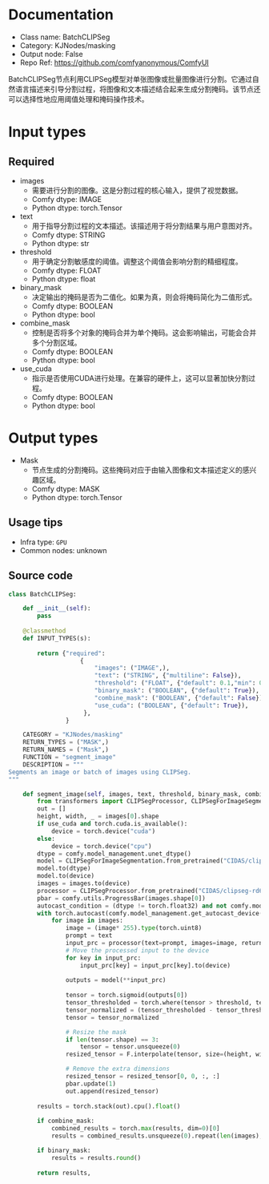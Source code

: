 
# Documentation
- Class name: BatchCLIPSeg
- Category: KJNodes/masking
- Output node: False
- Repo Ref: https://github.com/comfyanonymous/ComfyUI

BatchCLIPSeg节点利用CLIPSeg模型对单张图像或批量图像进行分割。它通过自然语言描述来引导分割过程，将图像和文本描述结合起来生成分割掩码。该节点还可以选择性地应用阈值处理和掩码操作技术。

# Input types
## Required
- images
    - 需要进行分割的图像。这是分割过程的核心输入，提供了视觉数据。
    - Comfy dtype: IMAGE
    - Python dtype: torch.Tensor
- text
    - 用于指导分割过程的文本描述。该描述用于将分割结果与用户意图对齐。
    - Comfy dtype: STRING
    - Python dtype: str
- threshold
    - 用于确定分割敏感度的阈值。调整这个阈值会影响分割的精细程度。
    - Comfy dtype: FLOAT
    - Python dtype: float
- binary_mask
    - 决定输出的掩码是否为二值化。如果为真，则会将掩码简化为二值形式。
    - Comfy dtype: BOOLEAN
    - Python dtype: bool
- combine_mask
    - 控制是否将多个对象的掩码合并为单个掩码。这会影响输出，可能会合并多个分割区域。
    - Comfy dtype: BOOLEAN
    - Python dtype: bool
- use_cuda
    - 指示是否使用CUDA进行处理。在兼容的硬件上，这可以显著加快分割过程。
    - Comfy dtype: BOOLEAN
    - Python dtype: bool

# Output types
- Mask
    - 节点生成的分割掩码。这些掩码对应于由输入图像和文本描述定义的感兴趣区域。
    - Comfy dtype: MASK
    - Python dtype: torch.Tensor


## Usage tips
- Infra type: `GPU`
- Common nodes: unknown


## Source code
```python
class BatchCLIPSeg:

    def __init__(self):
        pass
    
    @classmethod
    def INPUT_TYPES(s):
       
        return {"required":
                    {
                        "images": ("IMAGE",),
                        "text": ("STRING", {"multiline": False}),
                        "threshold": ("FLOAT", {"default": 0.1,"min": 0.0, "max": 10.0, "step": 0.001}),
                        "binary_mask": ("BOOLEAN", {"default": True}),
                        "combine_mask": ("BOOLEAN", {"default": False}),
                        "use_cuda": ("BOOLEAN", {"default": True}),
                     },
                }

    CATEGORY = "KJNodes/masking"
    RETURN_TYPES = ("MASK",)
    RETURN_NAMES = ("Mask",)
    FUNCTION = "segment_image"
    DESCRIPTION = """
Segments an image or batch of images using CLIPSeg.
"""

    def segment_image(self, images, text, threshold, binary_mask, combine_mask, use_cuda):        
        from transformers import CLIPSegProcessor, CLIPSegForImageSegmentation
        out = []
        height, width, _ = images[0].shape
        if use_cuda and torch.cuda.is_available():
            device = torch.device("cuda")
        else:
            device = torch.device("cpu")
        dtype = comfy.model_management.unet_dtype()
        model = CLIPSegForImageSegmentation.from_pretrained("CIDAS/clipseg-rd64-refined")
        model.to(dtype)
        model.to(device)
        images = images.to(device)
        processor = CLIPSegProcessor.from_pretrained("CIDAS/clipseg-rd64-refined")
        pbar = comfy.utils.ProgressBar(images.shape[0])
        autocast_condition = (dtype != torch.float32) and not comfy.model_management.is_device_mps(device)
        with torch.autocast(comfy.model_management.get_autocast_device(device), dtype=dtype) if autocast_condition else nullcontext():
            for image in images:
                image = (image* 255).type(torch.uint8)
                prompt = text
                input_prc = processor(text=prompt, images=image, return_tensors="pt")
                # Move the processed input to the device
                for key in input_prc:
                    input_prc[key] = input_prc[key].to(device)
                
                outputs = model(**input_prc)
    
                tensor = torch.sigmoid(outputs[0])
                tensor_thresholded = torch.where(tensor > threshold, tensor, torch.tensor(0, dtype=torch.float))
                tensor_normalized = (tensor_thresholded - tensor_thresholded.min()) / (tensor_thresholded.max() - tensor_thresholded.min())
                tensor = tensor_normalized

                # Resize the mask
                if len(tensor.shape) == 3:
                    tensor = tensor.unsqueeze(0)
                resized_tensor = F.interpolate(tensor, size=(height, width), mode='nearest')

                # Remove the extra dimensions
                resized_tensor = resized_tensor[0, 0, :, :]
                pbar.update(1)
                out.append(resized_tensor)
          
        results = torch.stack(out).cpu().float()
        
        if combine_mask:
            combined_results = torch.max(results, dim=0)[0]
            results = combined_results.unsqueeze(0).repeat(len(images),1,1)

        if binary_mask:
            results = results.round()
        
        return results,

```
